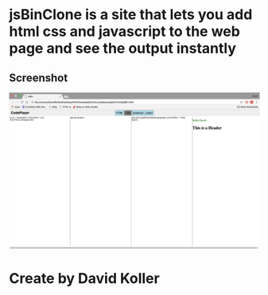 # jsBinClone is a site that lets you add html css and javascript to the web page and see the output instantly

## Screenshot

[![IMAGE ALT TEXT HERE](https://github.com/kolldavi/Web-Development/blob/master/jsbinClone/ScreenShotJsBinClone.png?raw=true)](http://www.dkoller.com/Web-Development/jsbinClone/jsBin.html)

# Create by David Koller
